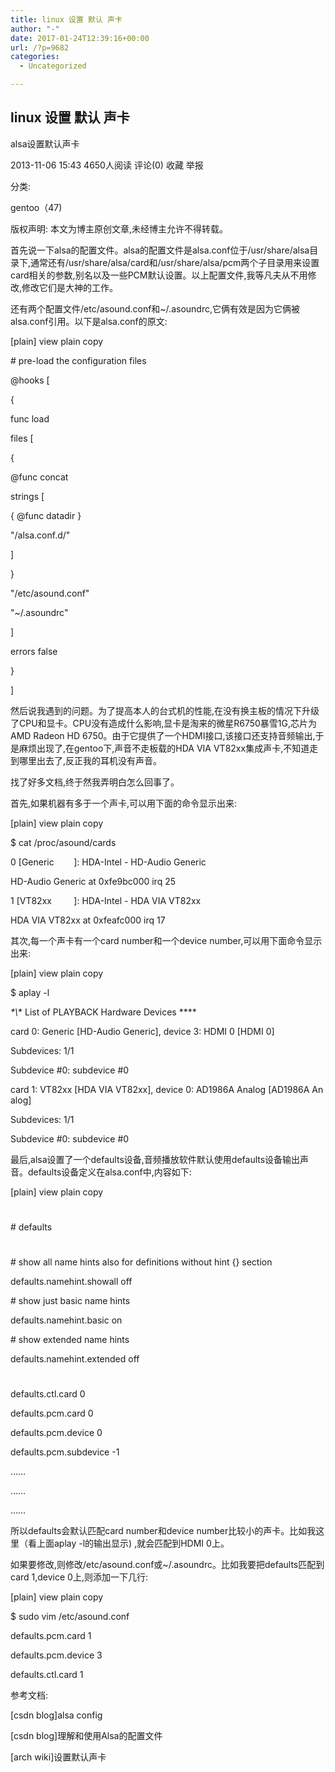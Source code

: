 ```yaml
---
title: linux 设置 默认 声卡
author: "-"
date: 2017-01-24T12:39:16+00:00
url: /?p=9682
categories:
  - Uncategorized

---
```

## linux 设置 默认 声卡
alsa设置默认声卡
  
2013-11-06 15:43 4650人阅读 评论(0) 收藏 举报
  
分类: 
  
gentoo（47) 
  
版权声明: 本文为博主原创文章,未经博主允许不得转载。
  
首先说一下alsa的配置文件。alsa的配置文件是alsa.conf位于/usr/share/alsa目录下,通常还有/usr/share/alsa/card和/usr/share/alsa/pcm两个子目录用来设置card相关的参数,别名以及一些PCM默认设置。以上配置文件,我等凡夫从不用修改,修改它们是大神的工作。

还有两个配置文件/etc/asound.conf和~/.asoundrc,它俩有效是因为它俩被alsa.conf引用。以下是alsa.conf的原文: 


[plain] view plain copy
  
# pre-load the configuration files

@hooks [
  
{
  
func load
  
files [
  
{
  
@func concat
  
strings [
  
{ @func datadir }
  
"/alsa.conf.d/"
  
]
  
}
  
"/etc/asound.conf"
  
"~/.asoundrc"
  
]
  
errors false
  
}
  
]

然后说我遇到的问题。为了提高本人的台式机的性能,在没有换主板的情况下升级了CPU和显卡。CPU没有造成什么影响,显卡是淘来的微星R6750暴雪1G,芯片为AMD Radeon HD 6750。由于它提供了一个HDMI接口,该接口还支持音频输出,于是麻烦出现了,在gentoo下,声音不走板载的HDA VIA VT82xx集成声卡,不知道走到哪里出去了,反正我的耳机没有声音。

找了好多文档,终于然我弄明白怎么回事了。

首先,如果机器有多于一个声卡,可以用下面的命令显示出来: 


[plain] view plain copy
  
$ cat /proc/asound/cards
  
0 [Generic        ]: HDA-Intel - HD-Audio Generic
  
HD-Audio Generic at 0xfe9bc000 irq 25
  
1 [VT82xx         ]: HDA-Intel - HDA VIA VT82xx
  
HDA VIA VT82xx at 0xfeafc000 irq 17
  
其次,每一个声卡有一个card number和一个device number,可以用下面命令显示出来: 


[plain] view plain copy
  
$ aplay -l
  
*\*\\*\* List of PLAYBACK Hardware Devices \*\***
  
card 0: Generic [HD-Audio Generic], device 3: HDMI 0 [HDMI 0]
  
Subdevices: 1/1
  
Subdevice #0: subdevice #0
  
card 1: VT82xx [HDA VIA VT82xx], device 0: AD1986A Analog [AD1986A Analog]
  
Subdevices: 1/1
  
Subdevice #0: subdevice #0
  
最后,alsa设置了一个defaults设备,音频播放软件默认使用defaults设备输出声音。defaults设备定义在alsa.conf中,内容如下: 


[plain] view plain copy
  
#
  
# defaults
  
#

# show all name hints also for definitions without hint {} section
  
defaults.namehint.showall off
  
# show just basic name hints
  
defaults.namehint.basic on
  
# show extended name hints
  
defaults.namehint.extended off
  
#
  
defaults.ctl.card 0
  
defaults.pcm.card 0
  
defaults.pcm.device 0
  
defaults.pcm.subdevice -1
  
……
  
……
  
……

所以defaults会默认匹配card number和device number比较小的声卡。比如我这里（看上面aplay -l的输出显示) ,就会匹配到HDMI 0上。

如果要修改,则修改/etc/asound.conf或~/.asoundrc。比如我要把defaults匹配到card 1,device 0上,则添加一下几行: 


[plain] view plain copy
  
$ sudo vim /etc/asound.conf
  
defaults.pcm.card 1
  
defaults.pcm.device 3
  
defaults.ctl.card 1

参考文档: 

[csdn blog]alsa config
  
[csdn blog]理解和使用Alsa的配置文件
  
[arch wiki]设置默认声卡


